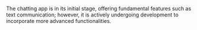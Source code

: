 The chatting app is in its initial stage, offering fundamental features such as text communication; however, it is actively undergoing development to incorporate more advanced functionalities.
